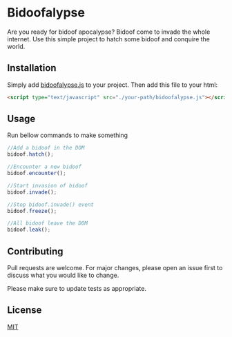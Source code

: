 # Bidoofalypse

Are you ready for bidoof apocalypse? Bidoof come to invade the whole internet. Use this simple project to hatch some bidoof and conquire the world.
## Installation

Simply add [bidoofalypse.js](https://github.com/dacunc/bidoofalypse/blob/main/bidoofalypse.js) to your project. Then add this file to your html:

```html
<script type="text/javascript" src="./your-path/bidoofalypse.js"></script>
```

## Usage

Run bellow commands to make something

```javascript
//Add a bidoof in the DOM
bidoof.hatch();

//Encounter a new bidoof
bidoof.encounter();

//Start invasion of bidoof
bidoof.invade();

//Stop bidoof.invade() event
bidoof.freeze();

//All bidoof leave the DOM
bidoof.leak();
```

## Contributing

Pull requests are welcome. For major changes, please open an issue first
to discuss what you would like to change.

Please make sure to update tests as appropriate.

## License

[MIT](https://choosealicense.com/licenses/mit/)
